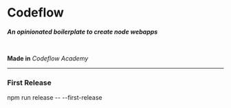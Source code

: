 # Codeflow

***An opinionated boilerplate to create node webapps***  

<br>

**Made in** *Codeflow Academy*

***

### First Release
npm run release -- --first-release